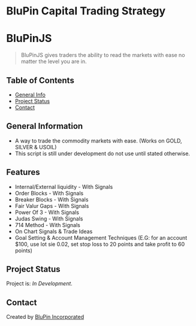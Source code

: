 # BluPin Capital Trading Strategy

# BluPinJS
> BluPinJS gives traders the ability to read the markets with ease no matter the level you are in.
<!-- > Live demo [_here_](https://files.infodot.co.za). -->

## Table of Contents
* [General Info](#general-information)
* [Project Status](#project-status)
* [Contact](#contact)
<!-- * [License](#license) -->


## General Information
- A way to trade the commodity markets with ease. (Works on GOLD, SILVER & USOIL)
- This script is still under development do not use until stated otherwise.


## Features
- Internal/External liquidity - With Signals
- Order Blocks - With Signals
- Breaker Blocks - With Signals
- Fair Valur Gaps - With Signals
- Power Of 3 - With Signals
- Judas Swing - With Signals
- 714 Method - With Signals
- On Chart Signals & Trade Ideas
- Goal Setting & Account Management Techniques (E.G: for an account $100, use lot sie 0.02, set stop loss to 20 points and take profit to 60 points)

## Project Status
Project is: _In Development_.

## Contact
Created by [BluPin Incorporated](https://www.blupininc.com/)


<!-- Optional -->
<!-- ## License -->
<!-- This project is open source and available under the Mit License](). -->

<!-- You don't have to include all sections - just the one's relevant to your project -->


